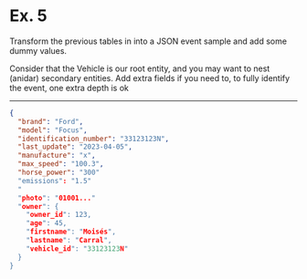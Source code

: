 # Ex. 5

Transform the previous tables in [](./naming_4.md) into a JSON event sample and add some
dummy values.

Consider that the Vehicle is our root entity, and you may want to nest (anidar) secondary entities.
Add extra fields if you need to, to fully identify the event, one extra depth is ok

----

```json
{
  "brand": "Ford",
  "model": "Focus",
  "identification_number": "33123123N",
  "last_update": "2023-04-05",
  "manufacture": "x",
  "max_speed": "100.3",
  "horse_power": "300"
  "emissions": "1.5"
  "
  "photo": "01001..."
  "owner": {
    "owner_id": 123,
    "age": 45,
    "firstname": "Moisés",
    "lastname": "Carral",
    "vehicle_id": "33123123N"
  }
}
```
